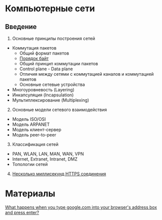 # Компьютерные сети

## Введение

1. Основные принципы построения сетей
  * Коммутация пакетов
    * Общий формат пакетов 
    * [Порядок байт](http://en.wikipedia.org/wiki/Endianness#Endianness_in_networking)
    * Общий принцип коммутации пакетов
    * Control plane - Data plane
    * Отличия между сетями с коммутацией каналов и коммутацией пакетов
    * Основные сетевые устройства
  * Многоуровневость (Layering)
  * Инкапсуляция (Incapsulation)
  * Мультиплексирование (Multiplexing)
2. Основные модели сетевого взаимодействия
  * Модель ISO/OSI
  * Модель ARPANET
  * Модель клиент-сервер
  * Модель peer-to-peer  
3. Классификация сетей
  * PAN, WLAN, LAN, MAN, WAN, VPN 
  * Internet, Extranet, Intranet, DMZ
  * Топологии сетей
4. [Несколько миллисекунд HTTPS соединения](http://habrahabr.ru/post/191954/)

# Материалы
[What happens when you type google.com into your browser's address box and press enter?](https://github.com/alex/what-happens-when)
